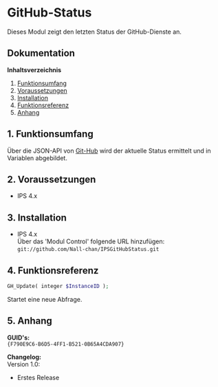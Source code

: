 # GitHub-Status

Dieses Modul zeigt den letzten Status der GitHub-Dienste an.

## Dokumentation

**Inhaltsverzeichnis**

1. [Funktionsumfang](#1-funktionsumfang) 
2. [Voraussetzungen](#2-voraussetzungen)
3. [Installation](#3-installation)
4. [Funktionsreferenz](#4-funktionsreferenz) 
5. [Anhang](#5-anhang)

## 1. Funktionsumfang

 Über die JSON-API von  [Git-Hub](https://github.com) wird der aktuelle Status ermittelt und in Variablen abgebildet.  

## 2. Voraussetzungen

 - IPS 4.x
 
## 3. Installation

   - IPS 4.x  
        Über das 'Modul Control' folgende URL hinzufügen:  
        `git://github.com/Nall-chan/IPSGitHubStatus.git`  


## 4. Funktionsreferenz

```php
GH_Update( integer $InstanceID );
```
 Startet eine neue Abfrage.  

## 5. Anhang

**GUID's:**  
 `{F790E9C6-B6D5-4FF1-B521-0B65A4CDA907}`

**Changelog:**  
 Version 1.0:
  - Erstes Release
